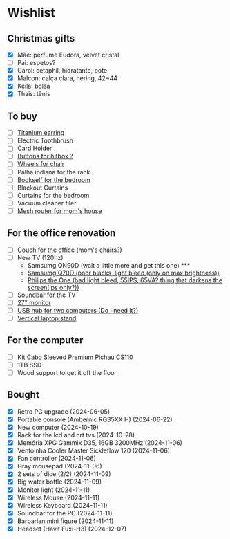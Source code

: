 # Wishlist

## Christmas gifts

* [x] Mãe: perfume Eudora, velvet cristal
* [ ] Pai: espetos?
* [x] Carol: cetaphil, hidratante, pote
* [x] Malcon: calça clara, hering, 42~44
* [x] Keila: bolsa
* [x] Thais: tênis

## To buy
* [ ] [Titanium earring](https://titaniopiercing.com.br/produtos/par-de-brincos-titanio-zirconia/)
* [ ] Electric Toothbrush
* [ ] Card Holder
* [ ] [Buttons for hitbox ?](https://pt.aliexpress.com/item/1005007240498991.html?gatewayAdapt=glo2bra)
* [ ] [Wheels for chair](https://www.pichau.com.br/conjunto-de-rodinhas-pichau-soft-75mm-pg-rds-bk01)
* [ ] Palha indiana for the rack
* [ ] [Bookself for the bedroom](https://www.madeiramadeira.com.br/estante-para-livros-baixa-7-prateleiras-137-5cmx136cm-london-yescasa-791764.html?id=791764&buildId=Rrq51uTbc5_wvbw4JOCTJ)
* [ ] Blackout Curtains
* [ ] Curtains for the bedroom
* [ ] Vacuum cleaner filer
* [ ] [Mesh router for mom's house](https://www.amazon.com.br/Roteador-TP-Link-Deco-S7-Dual-Band/dp/B0D4ZM36PG/ref=pd_ci_mcx_pspc_dp_2_t_1?pd_rd_w=Wisgj&content-id=amzn1.sym.55222bec-30d3-4cc4-9843-d97efc3c1d20&pf_rd_p=55222bec-30d3-4cc4-9843-d97efc3c1d20&pf_rd_r=9RFY39A7AGFRJQMY08GH&pd_rd_wg=MhX99&pd_rd_r=5a18d0df-95a2-44a9-b255-61564dcdbca8&pd_rd_i=B0D4ZM36PG)

## For the office renovation
* [ ] Couch for the office (mom's chairs?)
* [ ] New TV (120hz)
  * Samsumg QN90D (wait a little more and get this one) ***
  * [Samsumg Q70D (poor blacks, light bleed (only on max brightness))](https://www.amazon.com.br/Samsung-Smart-QLED-55Q70D-Tecnologia/dp/B0CYNDRS9L)
  * [Philips the One (bad light bleed, 55IPS, 65VA? thing that darkens the screen(ips only?))](https://www.amazon.com.br/Philips-55PUG8808-78-Ambilight-Freesync/dp/B0CCJYZL18)
* [ ] [Soundbar for the TV](https://www.mercadolivre.com.br/caixa-de-som-soundbar-20-tomate-bluetooth-110w-mts-2033-cor-preto-110v220v/p/MLB23556117#wid%3DMLB3721988765%26sid%3Dsearch%26searchVariation%3DMLB23556117%26position%3D7%26search_layout%3Dgrid%26type%3Dproduct%26tracking_id%3De1bb9d75-47cc-4d34-867a-43725911af00)
* [ ] [27" monitor](https://www.pichau.com.br/monitor-gamer-pichau-centauri-pulse-27-27-pol-ips-2k-165hz-1ms-freesync-hdmi-dp-pg-crpls27-bl01)
* [ ] [USB hub for two computers (Do I need it?)](https://www.mercadolivre.com.br/ugreen-hub-kvm-switch-usb-20-2-pcs-usando-1-tecladomouse/p/MLB24269319#polycard_client=search-nordic&wid=MLB3782477085&sid=search&searchVariation=MLB24269319&position=7&search_layout=grid&type=product&tracking_id=a2cb84ae-0fa2-41e5-93cd-1cc21d8086f2)
* [ ] [Vertical laptop stand](https://www.mercadolivre.com.br/peko-suporte-mesa-suporte-vertical-preto/p/MLB23513923?product_trigger_id=MLB22547753&quantity=1#reviews)

## For the computer
* [ ] [Kit Cabo Sleeved Premium Pichau CS110](https://www.pichau.com.br/kit-cabo-sleeved-premium-pichau-cs110-1x-24p-1x-4-4p-2x-6-2p-300mm-preto-pch-cs110-blk)
* [ ] 1TB SSD
* [ ] Wood support to get it off the floor

## Bought
* [x] Retro PC upgrade                         (2024-06-05)
* [x] Portable console (Ambernic RG35XX H)     (2024-06-22)
* [x] New computer                             (2024-10-19)
* [x] Rack for the lcd and crt tvs             (2024-10-28)
* [x] Memória XPG Gammix D35, 16GB 3200MHz     (2024-11-06)
* [x] Ventoinha Cooler Master Sickleflow 120   (2024-11-06)
* [x] Fan controller                           (2024-11-06)
* [x] Gray mousepad                            (2024-11-06)
* [x] 2 sets of dice (2/2)                     (2024-11-09)
* [x] Big water bottle                         (2024-11-09)
* [x] Monitor light                            (2024-11-11)
* [x] Wireless Mouse                           (2024-11-11)
* [x] Wireless Keyboard                        (2024-11-11)
* [x] Soundbar for the PC                      (2024-11-11)
* [x] Barbarian mini figure                    (2024-11-11)
* [x] Headset (Havit Fuxi-H3)                  (2024-12-07)